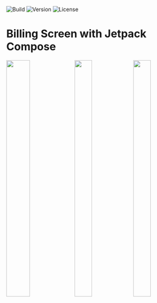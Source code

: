 ![Build](https://img.shields.io/badge/build-passing-brightgreen)
![Version](https://img.shields.io/badge/version-v1.0-blue)
![License](https://img.shields.io/badge/license-MIT-green)
# Billing Screen with Jetpack Compose

<img src="https://github.com/nikhilmishradev/billing-task/assets/39642193/e660f822-39a4-491a-8640-732d30d63c71" width="35%" height="40%"/>

<img src="https://github.com/nikhilmishradev/billing-task/assets/39642193/3b057a45-f429-48f1-90a0-761a0bddab21" width="30%" height="40%"/>
<img src="https://github.com/nikhilmishradev/billing-task/assets/39642193/8d038664-0c66-49a5-ac5c-e3c04ca35ebe" width="30%" height="40%"/>
